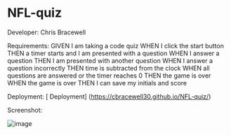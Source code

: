 # NFL-quiz

Developer: Chris Bracewell

Requirements: 
GIVEN I am taking a code quiz
WHEN I click the start button
THEN a timer starts and I am presented with a question
WHEN I answer a question
THEN I am presented with another question
WHEN I answer a question incorrectly
THEN time is subtracted from the clock
WHEN all questions are answered or the timer reaches 0
THEN the game is over
WHEN the game is over
THEN I can save my initials and score


Deployment: [ Deployment] (https://cbracewell30.github.io/NFL-quiz/)




Screenshot: 


![image](https://user-images.githubusercontent.com/93891189/147619687-25212804-fa79-4cf9-b311-5492a43cd017.png)
